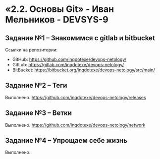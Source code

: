 # «2.2. Основы Git» - Иван Мельников - DEVSYS-9

## Задание №1 – Знакомимся с gitlab и bitbucket
Ссылки на репозитории:
- GitHub: https://github.com/inqdotexe/devops-netology/
- GitLub: https://gitlab.com/inqdotexe/devops-netology/
- BitBucket: https://bitbucket.org/inqdotexe/devops-netology/src/main/

## Задание №2 – Теги
Выполнено.
https://github.com/inqdotexe/devops-netology/releases

## Задание №3 – Ветки
Выполнено.
https://github.com/inqdotexe/devops-netology/network

## Задание №4 – Упрощаем себе жизнь
Выполнено.
